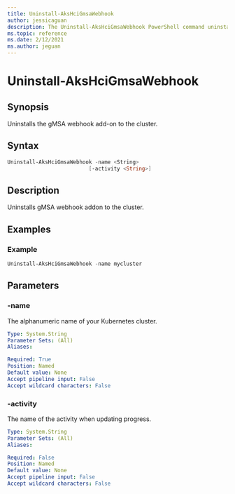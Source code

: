 ```yaml
---
title: Uninstall-AksHciGmsaWebhook
author: jessicaguan
description: The Uninstall-AksHciGmsaWebhook PowerShell command uninstalls the gMSA webhook add-on to the cluster.
ms.topic: reference
ms.date: 2/12/2021
ms.author: jeguan
---
```


# Uninstall-AksHciGmsaWebhook

## Synopsis
Uninstalls the gMSA webhook add-on to the cluster.

## Syntax

```powershell
Uninstall-AksHciGmsaWebhook -name <String> 
                          [-activity <String>]                      
```

## Description
Uninstalls gMSA webhook addon to the cluster.

## Examples

### Example

```PowerShell
Uninstall-AksHciGmsaWebhook -name mycluster
```

## Parameters

### -name
The alphanumeric name of your Kubernetes cluster.

```yaml
Type: System.String
Parameter Sets: (All)
Aliases:

Required: True
Position: Named
Default value: None
Accept pipeline input: False
Accept wildcard characters: False
```

### -activity
The name of the activity when updating progress.

```yaml
Type: System.String
Parameter Sets: (All)
Aliases:

Required: False
Position: Named
Default value: None
Accept pipeline input: False
Accept wildcard characters: False
```
